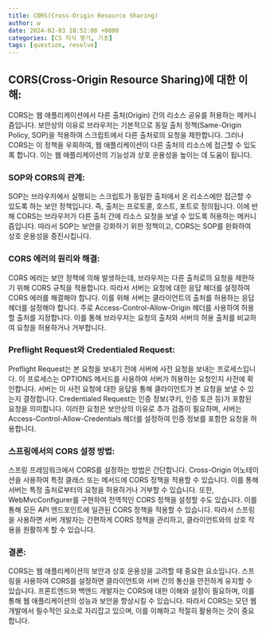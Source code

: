 ```yaml
---
title: CORS(Cross-Origin Resource Sharing)
author: w
date: 2024-02-03 18:52:00 +0800
categories: [CS 지식 쌓기, 기초]
tags: [question, resolve]
---
```




## CORS(Cross-Origin Resource Sharing)에 대한 이해:

CORS는 웹 애플리케이션에서 다른 출처(Origin) 간의 리소스 공유를 허용하는 메커니즘입니다. 보안상의 이유로 브라우저는 기본적으로 동일 출처 정책(Same-Origin Policy, SOP)을 적용하여 스크립트에서 다른 출처로의 요청을 제한합니다. 그러나 CORS는 이 정책을 우회하여, 웹 애플리케이션이 다른 출처의 리소스에 접근할 수 있도록 합니다. 이는 웹 애플리케이션의 기능성과 상호 운용성을 높이는 데 도움이 됩니다.

### SOP와 CORS의 관계:

SOP는 브라우저에서 실행되는 스크립트가 동일한 출처에서 온 리소스에만 접근할 수 있도록 하는 보안 정책입니다. 즉, 출처는 프로토콜, 호스트, 포트로 정의됩니다. 이에 반해 CORS는 브라우저가 다른 출처 간에 리소스 요청을 보낼 수 있도록 허용하는 메커니즘입니다. 따라서 SOP는 보안을 강화하기 위한 정책이고, CORS는 SOP를 완화하여 상호 운용성을 증진시킵니다.

### CORS 에러의 원리와 해결:

CORS 에러는 보안 정책에 의해 발생하는데, 브라우저는 다른 출처로의 요청을 제한하기 위해 CORS 규칙을 적용합니다. 따라서 서버는 요청에 대한 응답 헤더를 설정하여 CORS 에러를 해결해야 합니다. 이를 위해 서버는 클라이언트의 출처를 허용하는 응답 헤더를 설정해야 합니다. 주로 Access-Control-Allow-Origin 헤더를 사용하여 허용할 출처를 지정합니다. 이를 통해 브라우저는 요청의 출처와 서버의 허용 출처를 비교하여 요청을 허용하거나 거부합니다.

### Preflight Request와 Credentialed Request:

Preflight Request는 본 요청을 보내기 전에 서버에 사전 요청을 보내는 프로세스입니다. 이 프로세스는 OPTIONS 메서드를 사용하여 서버가 허용하는 요청인지 사전에 확인합니다. 서버는 이 사전 요청에 대한 응답을 통해 클라이언트가 본 요청을 보낼 수 있는지 결정합니다. Credentialed Request는 인증 정보(쿠키, 인증 토큰 등)가 포함된 요청을 의미합니다. 이러한 요청은 보안상의 이유로 추가 검증이 필요하며, 서버는 Access-Control-Allow-Credentials 헤더를 설정하여 인증 정보를 포함한 요청을 허용합니다.

### 스프링에서의 CORS 설정 방법:

스프링 프레임워크에서 CORS를 설정하는 방법은 간단합니다. Cross-Origin 어노테이션을 사용하여 특정 클래스 또는 메서드에 CORS 정책을 적용할 수 있습니다. 이를 통해 서버는 특정 출처로부터의 요청을 허용하거나 거부할 수 있습니다. 또한, WebMvcConfigurer를 구현하여 전역적인 CORS 정책을 설정할 수도 있습니다. 이를 통해 모든 API 엔드포인트에 일관된 CORS 정책을 적용할 수 있습니다. 따라서 스프링을 사용하면 서버 개발자는 간편하게 CORS 정책을 관리하고, 클라이언트와의 상호 작용을 원활하게 할 수 있습니다.

### 결론:

CORS는 웹 애플리케이션의 보안과 상호 운용성을 고려할 때 중요한 요소입니다. 스프링을 사용하여 CORS를 설정하면 클라이언트와 서버 간의 통신을 안전하게 유지할 수 있습니다. 프론트엔드와 백엔드 개발자는 CORS에 대한 이해와 설정이 필요하며, 이를 통해 웹 애플리케이션의 성능과 보안을 향상시킬 수 있습니다. 따라서 CORS는 모던 웹 개발에서 필수적인 요소로 자리잡고 있으며, 이를 이해하고 적절히 활용하는 것이 중요합니다.